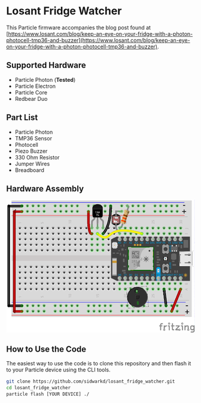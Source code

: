 # Losant Fridge Watcher

This Particle firmware accompanies the blog post found at [https://www.losant.com/blog/keep-an-eye-on-your-fridge-with-a-photon-photocell-tmp36-and-buzzer](https://www.losant.com/blog/keep-an-eye-on-your-fridge-with-a-photon-photocell-tmp36-and-buzzer).

## Supported Hardware
  * Particle Photon (**Tested**)
  * Particle Electron
  * Particle Core
  * Redbear Duo

## Part List
  * Particle Photon
  * TMP36 Sensor
  * Photocell
  * Piezo Buzzer
  * 330 Ohm Resistor
  * Jumper Wires
  * Breadboard

## Hardware Assembly
![How to assemble the fridge watcher hardware](img/breadboard.png)

## How to Use the Code
The easiest way to use the code is to clone this repository and then flash it to your Particle device using the CLI tools.

```sh
git clone https://github.com/sidwarkd/losant_fridge_watcher.git
cd losant_fridge_watcher
particle flash [YOUR DEVICE] ./
```
